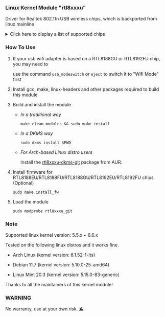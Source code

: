 ### Linux Kernel Module "rtl8xxxu"

Driver for Realtek 802.11n USB wireless chips, which is backported from linux mainline
<details>
<summary>Click here to display a list of supported chips</summary>
<pre><code>
RTL8188CU/CUS/CTV
RTL8188EU/EUS/ETV
RTL8188FU/FTV
RTL8188GU | RTL8188RU
RTL8191CU | RTL8192CU 
RTL8192EU | RTL8192FU
RTL8723AU | RTL8723BU
</code></pre>
</details>

### How To Use

1. If your usb wifi adapter is based on a RTL8188GU or RTL8192FU chip, you may need to

   use the command `usb_modeswitch` or `eject` to switch it to "Wifi Mode" first

2. Install gcc, make, linux-headers and other packages required to build this module

3. Build and install the module 

   * _In a traditional way_

     `make clean modules && sudo make install`

   * _In a DKMS way_

     `sudo dkms install $PWD`

   * _For Arch-based Linux distro users_

     Install the [rtl8xxxu-dkms-git](https://aur.archlinux.org/packages/rtl8xxxu-dkms-git) package from AUR.

4. Install firmware for RTL8188EU/RTL8188FU/RTL8188GU/RTL8192EU/RTL8192FU chips (Optional)

   `sudo make install_fw`

5. Load the module

   `sudo modprobe rtl8xxxu_git`

### Note

Supported linux kernel version: 5.5.x ~ 6.6.x

Tested on the following linux distros and it works fine.

* Arch Linux  (kernel version: 6.1.52-1-lts)

* Debian 11.7 (kernel version: 5.10.0-25-amd64)

* Linux Mint 20.3 (kernel version: 5.15.0-83-generic)

Thanks to all the maintainers of this kernel module!

### WARNING

No warranty, use at your own risk. :warning:
